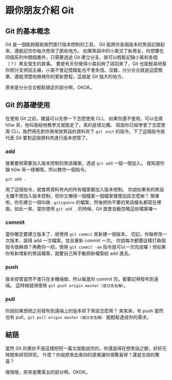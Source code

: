 # 跟你朋友介紹 Git
## Git 的基本概念
Git 是一個能夠幫助我們進行版本控制的工具。
Git 能將你各個版本的笑話記錄起來，還能記住你每次修改了那些地方。
如果笑話中的小美交了新男友，你想要在同個系列中開個番外，只需要透過 Git 建立分支，就可以輕鬆記錄小美和各個（？）男友發生的故事。
要是有天你覺得小美玩夠了該回來了，Git 也能輕易地幫你把分支併回主線，小美不會記憶錯亂也不會失憶。沒錯，分分合合就是這麼簡單，還能清楚地檢視你的更新歷程，這就是 Git 強大的地方。

原來是分分合合輕鬆搞定的部分啊，OKOK。
## Git 的基礎使用
在使用 Git 之前，建議可以先學一下怎麼使用 CLI。
如果你還不會用，可以去煩 h0w 哥，他叫我給他教學文就跑走了，真的是很北爛。
假設你已經學會了怎麼使用 CLI，我們得先對你用來放笑話的資料夾下 `git init` 的指令，下了這個指令就代表 Git 要對這個資料夾進行版本控管了。
### add
接著要把需要加入版本控制的笑話檔案，透過 `git add` 一個一個加入。
我知道你跟 h0w 哥一樣懶惰，所以教你一個指令。
```
git add .
```
用了這個指令，就會將資料夾內的所有檔案都加入版本控制。
你說如果有的笑話太爛不想加入版本控制，但你又懶得一個檔案一個檔案慢慢加該怎麼辦？
簡單啦，你先建立一個叫做 `.gitignore` 的檔案，然後把你不要的笑話檔名都寫在裡面。如此一來，當你使用 `git add .` 的時候，Git 就會自動忽略這些檔案囉～
### commit
當你確定要建立版本了，就使用 `git commit` 來新建一個版本。
切記，你每修改一次版本，就得 add 一次檔案，並且重新 commit 一次。
你說每次都要這樣打兩個指令很麻煩？再教你一招，使用 `git commit -am` 指令就可以一次完成囉！但如果你有新增新的笑話檔案，就要自己再手動把新檔案給 add 進去。
### push
版本控管當然不會只在本機端做，所以每當你 commit 完，都要記得發布到遠端。
這時候就得使用 `git push origin master（或分支名稱）`。
### pull
你說如果想把之前發布到遠端上的版本抓下來該怎麼用？
來來來，有 push 當然也有 pull，`git pull origin master（或分支名稱）` 能輕鬆達成你的需求。

## 結語
當然 Git 的奧妙不是這樣短短一篇文就能說完的，你還是得在想笑話之餘，好好花時間來研究研究。
什麼？你說原來血乘四的感覺讓你很驚喜呀？還是五倍的驚喜？

哦哦哦，原來是驚乘五的部分啊，OKOK。